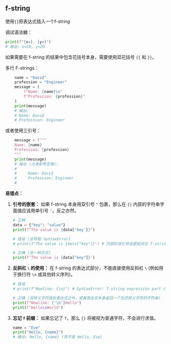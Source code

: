 ## f-string
使用`{}`把表达式插入一个f-string

调试语法糖：
```py
print(f"{x=}, {y=}")
# 输出: x=10, y=20
```

如果需要在 f-string 的结果中包含花括号本身，需要使用双花括号 `{{` 和 `}}`。

多行 F-strings：

```python
    name = "David"
    profession = "Engineer"
    message = (
        f"Name: {name}\n"
        f"Profession: {profession}"
    )
    print(message)
    # 输出:
    # Name: David
    # Profession: Engineer
```
或者使用三引号：
```python
    message = f"""
    Name: {name}
    Profession: {profession}
    """
    print(message)
    # 输出 (注意前导空格):
    #
    #     Name: David
    #     Profession: Engineer
    #
```

**易错点：**

1.  **引号的嵌套：** 如果 f-string 本身用双引号 `"` 包裹，那么在 `{}` 内部的字符串字面值应该用单引号 `'`，反之亦然。
    ```python
    # 正确
    data = {"key": "value"}
    print(f"The value is {data['key']}")

    # 错误 (会导致 SyntaxError)
    # print(f"The value is {data["key"]}") # 内部的双引号会提前闭合 f-string

    # 正确 (另一种方式)
    print(f'The value is {data["key"]}')
    ```

2.  **反斜杠 `\` 的使用：** 在 f-string 的表达式部分，不能直接使用反斜杠 `\` (例如用于换行符 `\n` 或其他转义序列)。
    ```python
    # 错误
    # print(f"Newline: {\n}") # SyntaxError: f-string expression part cannot include a backslash

    # 正确 (将转义字符放在表达式之外，或者表达式本身返回一个包含转义字符的字符串)
    print(f"Newline: {'\n'}Hello")
    print(f"Hello\nWorld")
    ```

3.  **忘记 `f` 前缀：** 如果忘记了 `f`，那么 `{}` 将被视为普通字符，不会进行求值。
    ```python
    name = "Eve"
    print("Hello, {name}")
    # 输出: Hello, {name} (而不是 Hello, Eve)
    ```
